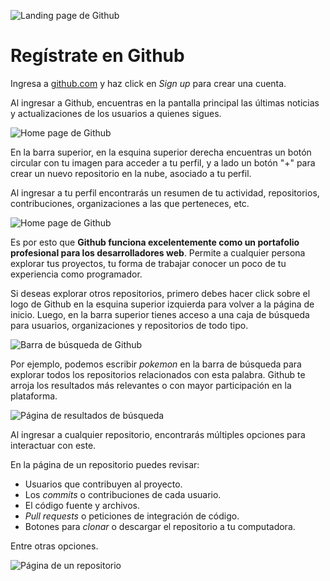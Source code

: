 ![Landing page de Github](https://storage.googleapis.com/campus-cvs/guia-code/github-banner)

# Regístrate en Github

Ingresa a [github.com](https://github.com/) y haz click en _Sign up_ para crear una cuenta.

Al ingresar a Github, encuentras en la pantalla principal las últimas noticias y actualizaciones de los usuarios a quienes sigues.

![Home page de Github](https://storage.googleapis.com/campus-cvs/guia-code/github-home)

En la barra superior, en la esquina superior derecha encuentras un botón circular con tu imagen para acceder a tu perfil, y a lado un botón "+" para crear un nuevo repositorio en la nube, asociado a tu perfil.

Al ingresar a tu perfil encontrarás un resumen de tu actividad, repositorios, contribuciones, organizaciones a las que perteneces, etc.

![Home page de Github](https://storage.googleapis.com/campus-cvs/guia-code/github-profile)

Es por esto que **Github funciona excelentemente como un portafolio profesional para los desarrolladores web**. Permite a cualquier persona explorar tus proyectos, tu forma de trabajar conocer un poco de tu experiencia como programador.

Si deseas explorar otros repositorios, primero debes hacer click sobre el logo de Github en la esquina superior izquierda para volver a la página de inicio. Luego, en la barra superior tienes acceso a una caja de búsqueda para usuarios, organizaciones y repositorios de todo tipo.

![Barra de búsqueda de Github](https://storage.googleapis.com/campus-cvs/guia-code/github-search)

Por ejemplo, podemos escribir _pokemon_ en la barra de búsqueda para explorar todos los repositorios relacionados con esta palabra. Github te arroja los resultados más relevantes o con mayor participación en la plataforma.

![Página de resultados de búsqueda](https://storage.googleapis.com/campus-cvs/guia-code/github-search-repo)

Al ingresar a cualquier repositorio, encontrarás múltiples opciones para interactuar con este.

En la página de un repositorio puedes revisar:

- Usuarios que contribuyen al proyecto.
- Los _commits_ o contribuciones de cada usuario.
- El código fuente y archivos.
- _Pull requests_ o peticiones de integración de código.
- Botones para _clonar_ o descargar el repositorio a tu computadora.

Entre otras opciones.

![Página de un repositorio](https://storage.googleapis.com/campus-cvs/guia-code/github-repo)